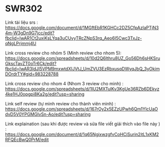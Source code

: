 # SWR302
Link tài liệu srs : https://docs.google.com/document/d/1MGftEbR1KGHCc2DZ5CfpAzlaPTjN34m-W3gDn9G7jcc/edit?fbclid=IwAR1Ct2uxiKsLYqa3uCUvyTRcZNpS3rq_Aeo6I5Cwc3TxJz-qNgLPrjmmj4U

Link cross review cho nhóm 5 (Minh review cho nhom 5): https://docs.google.com/spreadsheets/d/10d2Q6Ithru8UZ_Go56Dh6sHKSruGkscTavZT0oTr6Ck/edit?fbclid=IwAR3IdJI5VPM9mxwtdXIJVtJ_UmZVU3EzRbxusqDWyqJbQ_3yOkimDOrdrTY#gid=983228788

Link cross review cho nhom 4 (Nhom 3 review cho minh) : https://docs.google.com/spreadsheets/d/1IU2MXTulKv3KgUe36RZb6DEkyz4ke1HJ0opgpi8Ka2g/edit?usp=sharing

Link self review (tự mình review cho thành viên mình) : https://docs.google.com/spreadsheets/d/167rOy2x5EZzUPwh6Qm1YlcUaOdvD5V0YPGMGIvSn-Ao/edit?usp=sharing

Link explaination (sau khi được review và sửa file viết giải thích vào file này ) : https://docs.google.com/document/d/1q65NgixwzgfvCoHCiSurin2itL1xKM2RFQEcBwQ0PrM/edit
